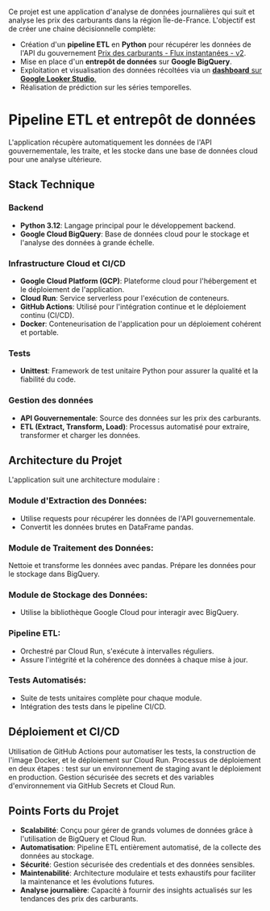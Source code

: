 Ce projet est une application d'analyse de données journalières qui suit et analyse les prix des carburants dans la région Île-de-France. L'objectif est de créer une chaine décisionnelle complète:
  * Création d'un **pipeline ETL** en **Python** pour récupérer les données de l'API du gouvernement [Prix des carburants - Flux instantanées - v2](https://data.economie.gouv.fr/explore/dataset/prix-des-carburants-en-france-flux-instantane-v2/api/).
  * Mise en place d'un **entrepôt de données** sur **Google BigQuery**.
  * Exploitation et visualisation des données récoltées via un [**dashboard** sur **Google Looker Studio**.](https://lookerstudio.google.com/s/gkexJF_uqkI)
  * Réalisation de prédiction sur les séries temporelles.

# Pipeline ETL et entrepôt de données

L'application récupère automatiquement les données de l'API gouvernementale, les traite, et les stocke dans une base de données cloud pour une analyse ultérieure.

## Stack Technique

### Backend

  * **Python 3.12**: Langage principal pour le développement backend.
  * **Google Cloud BigQuery**: Base de données cloud pour le stockage et l'analyse des données à grande échelle.

### Infrastructure Cloud et CI/CD

  * **Google Cloud Platform (GCP)**: Plateforme cloud pour l'hébergement et le déploiement de l'application.
  * **Cloud Run**: Service serverless pour l'exécution de conteneurs.
  * **GitHub Actions**: Utilisé pour l'intégration continue et le déploiement continu (CI/CD).
  * **Docker**: Conteneurisation de l'application pour un déploiement cohérent et portable.

### Tests

  * **Unittest**: Framework de test unitaire Python pour assurer la qualité et la fiabilité du code.

### Gestion des données

  * **API Gouvernementale**: Source des données sur les prix des carburants.
  * **ETL (Extract, Transform, Load)**: Processus automatisé pour extraire, transformer et charger les données.

## Architecture du Projet

L'application suit une architecture modulaire :
### Module d'Extraction des Données:
  * Utilise requests pour récupérer les données de l'API gouvernementale.
  * Convertit les données brutes en DataFrame pandas.
### Module de Traitement des Données:
Nettoie et transforme les données avec pandas.
Prépare les données pour le stockage dans BigQuery.
### Module de Stockage des Données:
  * Utilise la bibliothèque Google Cloud pour interagir avec BigQuery.
### Pipeline ETL:
  * Orchestré par Cloud Run, s'exécute à intervalles réguliers.
  * Assure l'intégrité et la cohérence des données à chaque mise à jour.
### Tests Automatisés:
  * Suite de tests unitaires complète pour chaque module.
  * Intégration des tests dans le pipeline CI/CD.

## Déploiement et CI/CD

Utilisation de GitHub Actions pour automatiser les tests, la construction de l'image Docker, et le déploiement sur Cloud Run.
Processus de déploiement en deux étapes : test sur un environnement de staging avant le déploiement en production.
Gestion sécurisée des secrets et des variables d'environnement via GitHub Secrets et Cloud Run.

## Points Forts du Projet

  * **Scalabilité**: Conçu pour gérer de grands volumes de données grâce à l'utilisation de BigQuery et Cloud Run.
  * **Automatisation**: Pipeline ETL entièrement automatisé, de la collecte des données au stockage.
  * **Sécurité**: Gestion sécurisée des credentials et des données sensibles.
  * **Maintenabilité**: Architecture modulaire et tests exhaustifs pour faciliter la maintenance et les évolutions futures.
  * **Analyse journalière**: Capacité à fournir des insights actualisés sur les tendances des prix des carburants.
